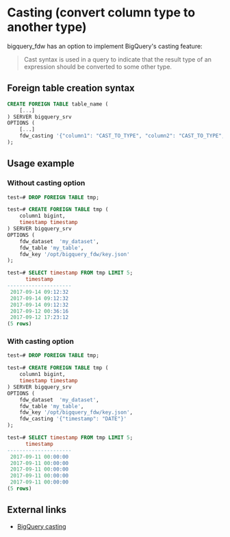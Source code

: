 # Casting (convert column type to another type)

bigquery_fdw has an option to implement BigQuery's casting feature:

> Cast syntax is used in a query to indicate that the result type of an expression should be converted to some other type.

## Foreign table creation syntax

```sql
CREATE FOREIGN TABLE table_name (
    [...]
) SERVER bigquery_srv
OPTIONS (
    [...]
    fdw_casting '{"column1": "CAST_TO_TYPE", "column2": "CAST_TO_TYPE", ...}'
);
```

## Usage example

### Without casting option

```sql
test=# DROP FOREIGN TABLE tmp;

test=# CREATE FOREIGN TABLE tmp (
    column1 bigint,
    timestamp timestamp
) SERVER bigquery_srv
OPTIONS (
    fdw_dataset  'my_dataset',
    fdw_table 'my_table',
    fdw_key '/opt/bigquery_fdw/key.json'
);

test=# SELECT timestamp FROM tmp LIMIT 5;
      timestamp      
---------------------
 2017-09-14 09:12:32
 2017-09-14 09:12:32
 2017-09-14 09:12:32
 2017-09-12 00:36:16
 2017-09-12 17:23:12
(5 rows)
```

### With casting option

```sql
test=# DROP FOREIGN TABLE tmp;

test=# CREATE FOREIGN TABLE tmp (
    column1 bigint,
    timestamp timestamp
) SERVER bigquery_srv
OPTIONS (
    fdw_dataset  'my_dataset',
    fdw_table 'my_table',
    fdw_key '/opt/bigquery_fdw/key.json',
    fdw_casting '{"timestamp": "DATE"}'
);

test=# SELECT timestamp FROM tmp LIMIT 5;
      timestamp      
---------------------
 2017-09-11 00:00:00
 2017-09-11 00:00:00
 2017-09-11 00:00:00
 2017-09-11 00:00:00
 2017-09-11 00:00:00
(5 rows)
```


## External links

 - [BigQuery casting](https://cloud.google.com/bigquery/docs/reference/standard-sql/functions-and-operators#casting)
